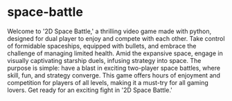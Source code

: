 # space-battle 


Welcome to '2D Space Battle,' a thrilling video game made with python, designed for dual player to enjoy and compete with each other. Take control of formidable spaceships, equipped with bullets, and embrace the challenge of managing limited health. Amid the expansive space, engage in visually captivating starship duels, infusing strategy into space.
The purpose is simple: have a blast in exciting two-player space battles, where skill, fun, and strategy converge. This game offers hours of enjoyment and competition for players of all levels, making it a must-try for all gaming lovers. Get ready for an exciting fight in '2D Space Battle.'

